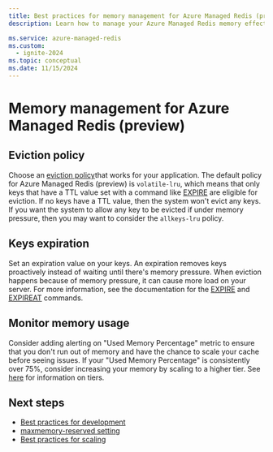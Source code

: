 ```yaml
---
title: Best practices for memory management for Azure Managed Redis (preview)
description: Learn how to manage your Azure Managed Redis memory effectively with Azure Managed Redis.

ms.service: azure-managed-redis
ms.custom:
  - ignite-2024
ms.topic: conceptual
ms.date: 11/15/2024
---
```


# Memory management for Azure Managed Redis (preview)

## Eviction policy

Choose an [eviction policy](https://redis.io/topics/lru-cache)that works for your application. The default policy for Azure Managed Redis (preview) is `volatile-lru`, which means that only keys that have a TTL value set with a command like [EXPIRE](https://redis.io/commands/expire) are eligible for eviction.  If no keys have a TTL value, then the system won't evict any keys.  If you want the system to allow any key to be evicted if under memory pressure, then you may want to consider the `allkeys-lru` policy.

## Keys expiration

Set an expiration value on your keys. An expiration removes keys proactively instead of waiting until there's memory pressure.  When eviction happens because of memory pressure, it can cause more load on your server. For more information, see the documentation for the [EXPIRE](https://redis.io/commands/expire) and [EXPIREAT](https://redis.io/commands/expireat) commands.

## Monitor memory usage

Consider adding alerting on "Used Memory Percentage" metric to ensure that you don't run out of memory and have the chance to scale your cache before seeing issues. If your "Used Memory Percentage" is consistently over 75%, consider increasing your memory by scaling to a higher tier. See [here](architecture.md#sharding-configuration) for information on tiers.

## Next steps

- [Best practices for development](best-practices-development.md)
- [maxmemory-reserved setting](configure.md#memory-policies)
- [Best practices for scaling](best-practices-scale.md)
